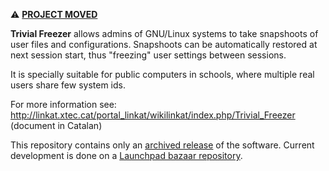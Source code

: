 
:warning: __[PROJECT MOVED](https://code.launchpad.net/~pvigo/+junk/tfreezer-16.04)__

__Trivial Freezer__ allows admins of GNU/Linux systems to take snapshoots of user files and configurations. Snapshoots can be automatically restored at next session start, thus "freezing" user settings between sessions.

It is specially  suitable for public computers in schools, where multiple real users share few system ids.

For more information see:
http://linkat.xtec.cat/portal_linkat/wikilinkat/index.php/Trivial_Freezer
 (document in Catalan)

This repository contains only an [archived release](https://github.com/projectestac/trivialfreezer/releases/tag/v1.0) of the software. Current development is done on a [Launchpad bazaar repository](https://code.launchpad.net/~pvigo/+junk/tfreezer-16.04).

